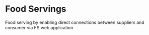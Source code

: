 # Food Servings
Food serving by enabling direct connections between suppliers and consumer via FS web application
